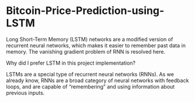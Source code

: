 # Bitcoin-Price-Prediction-using-LSTM
Long Short-Term Memory (LSTM) networks are a modified version of recurrent
neural networks, which makes it easier to remember past data in memory. The
vanishing gradient problem of RNN is resolved here.

Why did I prefer LSTM in this project implementation?

LSTMs are a special type of recurrent neural networks (RNNs). As we already
know, RNNs are a broad category of neural networks with feedback loops, and are
capable of “remembering” and using information about previous inputs.
